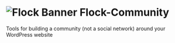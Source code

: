 ![Flock Banner](https://lh6.googleusercontent.com/J6gwBtKk1E_sF4miE6pMyfsV9jL-r99PLEKu1ulv2LwAe5RrPRmf6WHQJz7dIOatBdJk-lYL4ho)
Flock-Community
===============

Tools for building a community (not a social network) around your WordPress website
